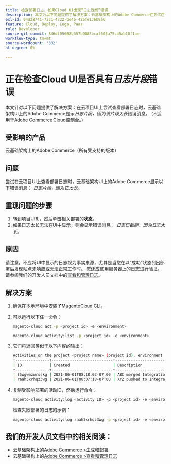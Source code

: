 ```yaml
---
title: 检查部署日志，如果Cloud UI出现“日志截断”错误
description: 本文为以下问题提供了解决方案：云基础架构上的Adobe Commerce在尝试在云项目UI上查看部署日志时，显示*日志片段，因为它太长*错误消息。
exl-id: 04d28741-72c1-4722-be46-425fe136b9a6
feature: Cloud, Deploy, Logs, Paas
role: Developer
source-git-commit: 846df05668b357b9088bcaf605a75c45ab10f1ae
workflow-type: tm+mt
source-wordcount: '332'
ht-degree: 0%

---
```


# 正在检查Cloud UI是否具有&#x200B;*日志片段*&#x200B;错误

本文针对以下问题提供了解决方案：在云项目UI上尝试查看部署日志时，云基础架构UI上的Adobe Commerce显示&#x200B;*日志片段，因为该片段太长*&#x200B;错误消息。 (不适用于[Adobe Commerce Cloud控制台](https://console.adobecommerce.com/)。)

## 受影响的产品

云基础架构上的Adobe Commerce（所有受支持的版本）

## 问题

尝试在云项目UI上查看部署日志时，云基础架构UI上的Adobe Commerce显示以下错误消息： *日志片段，因为它太长*。

## 重现问题的步骤

1. 转到项目URL，然后单击相关部署的&#x200B;**状态**。
1. 如果日志太长无法在UI中显示，则会显示错误消息： *日志已截断，因为日志太长*。

## 原因

请注意，不应将UI中显示的日志视为事实来源，尤其是当您在以“成功”状态列出部署后发现站点未响应或无法正常工作时。 您还应使用服务器上的日志进行验证。 请参阅我们的开发人员文档中的[查看和管理日志](https://experienceleague.adobe.com/docs/commerce-cloud-service/user-guide/develop/test/log-locations.html?lang=zh-Hans)。

## 解决方案

1. 确保在本地环境中安装了[MagentoCloud CLI](https://experienceleague.adobe.com/docs/commerce-cloud-service/user-guide/dev-tools/cloud-cli.html?lang=zh-Hans)。
1. 可以运行以下任一命令：

   ```bash
   magento-cloud act -p <project id> -e <environment>
   ```

   ```bash
   magento-cloud activity:list -p <project id> -e <environment>
   ```

1. 它们将返回类似于以下内容的输出：

   ```bash
   Activities on the project <project name> (project id), environment <environment>:
   +---------------+---------------------------+-------------------------------------+----------+----------+---------+
   | ID            | Created                   | Description                         | Progress | State    | Result  |
   +---------------+---------------------------+-------------------------------------+----------+----------+---------+
   | l5wgwmzwrsskg | 2021-06-01T08:18:02-07:00 | ABC merged Integration into Staging | 100%     | complete | success |
   | raah5xrhqz3wg | 2021-06-01T08:07:18-07:00 | XYZ pushed to Integration           | 100%     | complete | failure |
   ```

1. 复制受影响部署的活动ID，然后运行命令：

   ```bash
   magento-cloud activity:log <activity ID> -p <project id> -e <environment>
   ```

   检查失败部署的日志的示例：

   ```bash
   magento-cloud activity:log raah5xrhqz3wg -p <project id> -e <environment>
   ```

## 我们的开发人员文档中的相关阅读：

* 云基础架构上的[Adobe Commerce >生成和部署](https://experienceleague.adobe.com/docs/commerce-cloud-service/user-guide/configure/env/configure-env-yaml.html?lang=zh-Hans)
* 云基础架构上的[Adobe Commerce >查看和管理日志](https://experienceleague.adobe.com/docs/commerce-cloud-service/user-guide/develop/test/log-locations.html?lang=zh-Hans)
